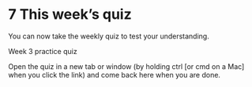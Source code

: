 # 7 This week’s quiz


You can now take the weekly quiz to test your understanding.

Week 3 practice quiz

Open the quiz in a new tab or window (by holding ctrl [or cmd on a Mac] when you click the link) and come back here when you are done.

